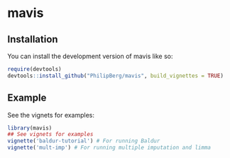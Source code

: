 
# mavis

<!-- badges: start -->
<!-- badges: end -->

## Installation

You can install the development version of mavis like so:

``` r
require(devtools)
devtools::install_github("PhilipBerg/mavis", build_vignettes = TRUE)
```

## Example

See the vignets for examples:

``` r
library(mavis)
## See vignets for examples
vignette('baldur-tutorial') # For running Baldur
vignette('mult-imp') # For running multiple imputation and limma
```
